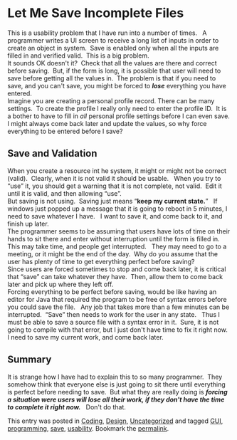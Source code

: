 #  Let Me Save Incomplete Files

This is a usability problem that I have run into a number of times.   A programmer writes a UI screen to receive a long list of inputs in order to create an object in system.  Save is enabled only when all the inputs are filled in and verified valid.  This is a big problem.  
It sounds OK doesn't it?  Check that all the values are there and correct before saving.  But, if the form is long, it is possible that user will need to save before getting all the values in.  The problem is that if you need to save, and you can't save, you might be forced to **_lose_** everything you have entered.  
Imagine you are creating a personal profile record. There can be many settings.  To create the profile I really only need to enter the profile ID.  It is a bother to have to fill in _all_ personal profile settings before I can even save.  I might always come back later and update the values, so why force everything to be entered before I save?

## Save and Validation

When you create a resource int he system, it might or might not be correct (valid).  Clearly, when it is not valid it should be usable.   When you try to “use” it, you should get a warning that it is not complete, not valid.  Edit it until it is valid, and then allowing “use”.  
But saving is not using.  Saving just means “**keep my current state.**”   If windows just popped up a message that it is going to reboot in 5 minutes, I need to save whatever I have.   I want to save it, and come back to it, and finish up later.  
The programmer seems to be assuming that users have lots of time on their hands to sit there and enter without interruption until the form is filled in.   This may take time, and people get interrupted.   They may need to go to a meeting, or it might be the end of the day.  Why do you assume that the user has plenty of time to get everything perfect before saving?  
Since users are forced sometimes to stop and come back later, it is critical that “save” can take whatever they have.  Then, allow them to come back later and pick up where they left off.  
Forcing everything to be perfect before saving, would be like having an editor for Java that required the program to be free of syntax errors before you could save the file.   Any job that takes more than a few minutes can be interrupted.  “Save” then needs to work for the user in any state.   Thus I must be able to save a source file with a syntax error in it.  Sure, it is not going to compile with that error, but I just don't have time to fix it right now.   I need to save my current work, and come back later.

## Summary

It is strange how I have had to explain this to so many programmer.  They somehow think that everyone else is just going to sit there until everything is perfect before needing to save.  But what they are really doing is _**forcing a situation were users will lose all their work, if they don't have the time to complete it right now.**_   Don't do that.



This entry was posted in [Coding](https://agiletribe.purplehillsbooks.com/category/coding/), [Design](https://agiletribe.purplehillsbooks.com/category/design/), [Uncategorized](https://agiletribe.purplehillsbooks.com/category/uncategorized/) and tagged [GUI](https://agiletribe.purplehillsbooks.com/tag/gui/), [programming](https://agiletribe.purplehillsbooks.com/tag/programming/), [save](https://agiletribe.purplehillsbooks.com/tag/save/), [usability](https://agiletribe.purplehillsbooks.com/tag/usability/). Bookmark the [permalink](https://agiletribe.purplehillsbooks.com/2019/10/09/let-me-save-incomplete-files/ "Permalink to Let Me Save Incomplete Files").